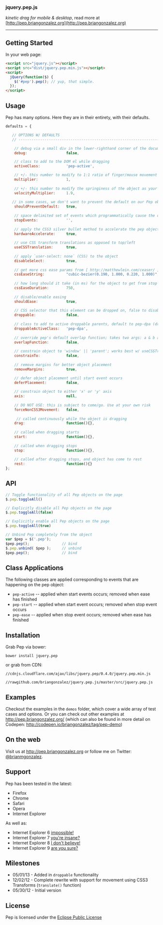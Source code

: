 ### jquery.pep.js

*kinetic drag for mobile & desktop*, read more at [http://pep.briangonzalez.org](http://pep.briangonzalez.org)

-------


## Getting Started
In your web page:

```html
<script src="jquery.js"></script>
<script src="dist/jquery.pep.min.js"></script>
<script>
  jQuery(function($) {
    $('#pep').pep(); // yup, that simple.
  });
</script>
```

## Usage
Pep has many options. Here they are in their entirety, with their defaults.
```javascript
defaults = {

   // OPTIONS W/ DEFAULTS
   // --------------------------------------------------------------------------------

    // debug via a small div in the lower-righthand corner of the document  
    debug:                  false,  

    // class to add to the DOM el while dragging                                      
    activeClass:            'pep-active',   

    // +/- this number to modify to 1:1 ratio of finger/mouse movement to el movement                                  
    multiplier:             1,     
    
    // +/- this number to modify the springiness of the object as your release it                            
    velocityMultiplier:     1.9, 
                                         
   // in some cases, we don't want to prevent the default on our Pep object, your call
    shouldPreventDefault:   true,
    
    // space delimited set of events which programmatically cause the object to stop
    stopEvents:             '',                                           
    
    // apply the CSS3 silver bullet method to accelerate the pep object: http://indiegamr.com/ios6-html-hardware-acceleration-changes-and-how-to-fix-them/
    hardwareAccelerate:     true,                                         
    
    // use CSS transform translations as opposed to top/left
    useCSSTranslation:      true,                                         
    
    // apply `user-select: none` (CSS) to the object
    disableSelect:          true,                                         
    
    // get more css ease params from [ http://matthewlein.com/ceaser/ ]
    cssEaseString:          "cubic-bezier(0.190, 1.000, 0.220, 1.000)",   
    
    // how long should it take (in ms) for the object to get from stop to rest?
    cssEaseDuration:        750,                                          
    
    // disable/enable easing
    shouldEase:             true,                                         
    
    // CSS selector that this element can be dropped on, false to disable
    droppable:              false,                                        
    
    // class to add to active droppable parents, default to pep-dpa (droppable parent active)
    droppableActiveClass:   'pep-dpa',                                    
    
    // override pep's default overlap function; takes two args: a & b and returns true if they overlap
    overlapFunction:        false,                                        
    
    // constrain object to 'window' || 'parent'; works best w/ useCSSTranslation set to false
    constrainTo:            false,                                        
    
    // remove margins for better object placement
    removeMargins:          true,                                         

    // defer object placement until start event occurs
    deferPlacement:         false,                                        
    
    // constrain object to either 'x' or 'y' axis
    axis:                   null,                                         
    
    // DO NOT USE: this is subject to come/go. Use at your own risk
    forceNonCSS3Movement:   false,                                        
    
     // called continuously while the object is dragging 
    drag:                   function(){},                                
    
    // called when dragging starts
    start:                  function(){},                                 
    
    // called when dragging stops
    stop:                   function(){},                                 
    
    // called after dragging stops, and object has come to rest
    rest:                   function(){}                                  
}; 
```

## API
```javascript
// Toggle functionality of all Pep objects on the page
$.pep.toggleAll()

// Explicitly disable all Pep objects on the page
$.pep.toggleAll(false)

// Explicitly enable all Pep objects on the page
$.pep.toggleAll(true)

// Unbind Pep completely from the object
var $pep = $('.pep');
$pep.pep();               // bind
$.pep.unbind( $pep );     // unbind
$pep.pep();               // bind

````

## Class Applications
The following classes are applied corresponding to events that are happening on the pep object:

  - `pep-active` -- applied when start events occurs; removed when ease has finished
  - `pep-start` -- applied when start event occurs; removed when stop event occurs
  - `pep-ease` -- applied when stop event occurs; removed when ease has finished

## Installation
Grab Pep via bower:

```shell
bower install jquery.pep
````

or grab from CDN:

````
//cdnjs.cloudflare.com/ajax/libs/jquery.pep/0.4.0/jquery.pep.min.js
````
````
//rawgithub.com/briangonzalez/jquery.pep.js/master/src/jquery.pep.js
````

## Examples
Checkout the examples in the `demos` folder, which cover a wide array of test cases and options. Or you can check out other examples at http://pep.briangonzalez.org/ (which can also be found in more detail on Codepen: http://codepen.io/briangonzalez/tag/pep-demo)

## On the web
Visit us at http://pep.briangonzalez.org or follow me on Twitter: [@brianmgonzalez](https://twitter.com/brianmgonzalez).

## Support
Pep has been tested in the latest:

  - Firefox
  - Chrome 
  - Safari
  - Opera
  - Internet Explorer

As well as:

  - Internet Explorer 6 [impossible!](http://www.youtube.com/watch?v=acc92L-Lhes&feature=youtu.be)
  - Internet Explorer 7 [you're insane?](http://www.youtube.com/watch?v=8Qxo4q4ofVU&feature=youtu.be)
  - Internet Explorer 8 [I don't believe!](http://www.youtube.com/watch?v=WWKq3ovMbOQ&feature=youtu.be)
  - Internet Explorer 9 [are you sure?](http://www.youtube.com/watch?v=xYxQdkyzDnI&feature=youtu.be)

## Milestones
  - 05/01/13  -   Added in `droppable` functionality
  - 12/02/12  -   Complete rewrite with support for movement using CSS3 Transforms (`translate()` function)
  - 05/30/12  -   Initial version

## License

Pep is licensed under the [Eclipse Public License](http://www.eclipse.org/legal/epl-v10.html)

